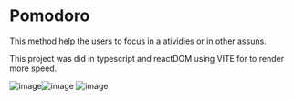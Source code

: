 # Pomodoro

This method help the users to focus in a atividies or in other assuns. 

This project was did in typescript and reactDOM using VITE for to render more speed.


![image](https://github.com/Shystra/Pomodoro/assets/124002796/89e7445f-7039-4a6b-a33e-208fc25fc141)![image](https://github.com/Shystra/Pomodoro/assets/124002796/c1d4334e-69af-4a5d-af26-c4d136a901c8)
![image](https://github.com/Shystra/Pomodoro/assets/124002796/a59c632d-fb45-49c1-8553-7e7ca2e36bb3)



